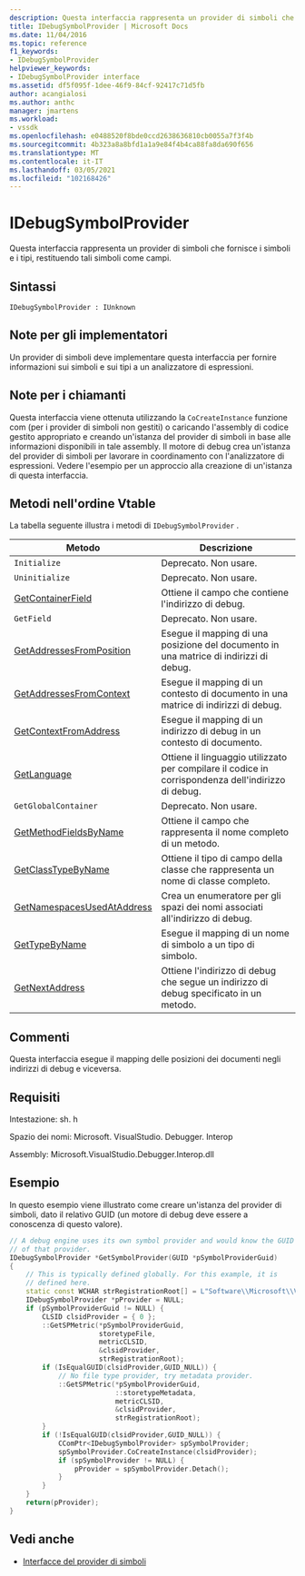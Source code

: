 ```yaml
---
description: Questa interfaccia rappresenta un provider di simboli che fornisce i simboli e i tipi, restituendo tali simboli come campi.
title: IDebugSymbolProvider | Microsoft Docs
ms.date: 11/04/2016
ms.topic: reference
f1_keywords:
- IDebugSymbolProvider
helpviewer_keywords:
- IDebugSymbolProvider interface
ms.assetid: df5f095f-1dee-46f9-84cf-92417c71d5fb
author: acangialosi
ms.author: anthc
manager: jmartens
ms.workload:
- vssdk
ms.openlocfilehash: e0488520f8bde0ccd2638636810cb0055a7f3f4b
ms.sourcegitcommit: 4b323a8a8bfd1a1a9e84f4b4ca88fa8da690f656
ms.translationtype: MT
ms.contentlocale: it-IT
ms.lasthandoff: 03/05/2021
ms.locfileid: "102168426"
---
```

# <a name="idebugsymbolprovider"></a>IDebugSymbolProvider
Questa interfaccia rappresenta un provider di simboli che fornisce i simboli e i tipi, restituendo tali simboli come campi.

## <a name="syntax"></a>Sintassi

```
IDebugSymbolProvider : IUnknown
```

## <a name="notes-for-implementers"></a>Note per gli implementatori
Un provider di simboli deve implementare questa interfaccia per fornire informazioni sui simboli e sui tipi a un analizzatore di espressioni.

## <a name="notes-for-callers"></a>Note per i chiamanti
Questa interfaccia viene ottenuta utilizzando la `CoCreateInstance` funzione com (per i provider di simboli non gestiti) o caricando l'assembly di codice gestito appropriato e creando un'istanza del provider di simboli in base alle informazioni disponibili in tale assembly. Il motore di debug crea un'istanza del provider di simboli per lavorare in coordinamento con l'analizzatore di espressioni. Vedere l'esempio per un approccio alla creazione di un'istanza di questa interfaccia.

## <a name="methods-in-vtable-order"></a>Metodi nell'ordine Vtable
La tabella seguente illustra i metodi di `IDebugSymbolProvider` .

|Metodo|Descrizione|
|------------|-----------------|
|`Initialize`|Deprecato. Non usare.|
|`Uninitialize`|Deprecato. Non usare.|
|[GetContainerField](../../../extensibility/debugger/reference/idebugsymbolprovider-getcontainerfield.md)|Ottiene il campo che contiene l'indirizzo di debug.|
|`GetField`|Deprecato. Non usare.|
|[GetAddressesFromPosition](../../../extensibility/debugger/reference/idebugsymbolprovider-getaddressesfromposition.md)|Esegue il mapping di una posizione del documento in una matrice di indirizzi di debug.|
|[GetAddressesFromContext](../../../extensibility/debugger/reference/idebugsymbolprovider-getaddressesfromcontext.md)|Esegue il mapping di un contesto di documento in una matrice di indirizzi di debug.|
|[GetContextFromAddress](../../../extensibility/debugger/reference/idebugsymbolprovider-getcontextfromaddress.md)|Esegue il mapping di un indirizzo di debug in un contesto di documento.|
|[GetLanguage](../../../extensibility/debugger/reference/idebugsymbolprovider-getlanguage.md)|Ottiene il linguaggio utilizzato per compilare il codice in corrispondenza dell'indirizzo di debug.|
|`GetGlobalContainer`|Deprecato. Non usare.|
|[GetMethodFieldsByName](../../../extensibility/debugger/reference/idebugsymbolprovider-getmethodfieldsbyname.md)|Ottiene il campo che rappresenta il nome completo di un metodo.|
|[GetClassTypeByName](../../../extensibility/debugger/reference/idebugsymbolprovider-getclasstypebyname.md)|Ottiene il tipo di campo della classe che rappresenta un nome di classe completo.|
|[GetNamespacesUsedAtAddress](../../../extensibility/debugger/reference/idebugsymbolprovider-getnamespacesusedataddress.md)|Crea un enumeratore per gli spazi dei nomi associati all'indirizzo di debug.|
|[GetTypeByName](../../../extensibility/debugger/reference/idebugsymbolprovider-gettypebyname.md)|Esegue il mapping di un nome di simbolo a un tipo di simbolo.|
|[GetNextAddress](../../../extensibility/debugger/reference/idebugsymbolprovider-getnextaddress.md)|Ottiene l'indirizzo di debug che segue un indirizzo di debug specificato in un metodo.|

## <a name="remarks"></a>Commenti
Questa interfaccia esegue il mapping delle posizioni dei documenti negli indirizzi di debug e viceversa.

## <a name="requirements"></a>Requisiti
Intestazione: sh. h

Spazio dei nomi: Microsoft. VisualStudio. Debugger. Interop

Assembly: Microsoft.VisualStudio.Debugger.Interop.dll

## <a name="example"></a>Esempio
In questo esempio viene illustrato come creare un'istanza del provider di simboli, dato il relativo GUID (un motore di debug deve essere a conoscenza di questo valore).

```cpp
// A debug engine uses its own symbol provider and would know the GUID
// of that provider.
IDebugSymbolProvider *GetSymbolProvider(GUID *pSymbolProviderGuid)
{
    // This is typically defined globally. For this example, it is
    // defined here.
    static const WCHAR strRegistrationRoot[] = L"Software\\Microsoft\\VisualStudio\\8.0Exp";
    IDebugSymbolProvider *pProvider = NULL;
    if (pSymbolProviderGuid != NULL) {
        CLSID clsidProvider = { 0 };
        ::GetSPMetric(*pSymbolProviderGuid,
                      storetypeFile,
                      metricCLSID,
                      &clsidProvider,
                      strRegistrationRoot);
        if (IsEqualGUID(clsidProvider,GUID_NULL)) {
            // No file type provider, try metadata provider.
            ::GetSPMetric(*pSymbolProviderGuid,
                          ::storetypeMetadata,
                          metricCLSID,
                          &clsidProvider,
                          strRegistrationRoot);
        }
        if (!IsEqualGUID(clsidProvider,GUID_NULL)) {
            CComPtr<IDebugSymbolProvider> spSymbolProvider;
            spSymbolProvider.CoCreateInstance(clsidProvider);
            if (spSymbolProvider != NULL) {
                pProvider = spSymbolProvider.Detach();
            }
        }
    }
    return(pProvider);
}
```

## <a name="see-also"></a>Vedi anche
- [Interfacce del provider di simboli](../../../extensibility/debugger/reference/symbol-provider-interfaces.md)

